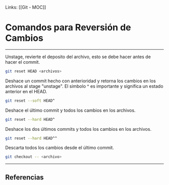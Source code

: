 Links: [[Git - MOC]]

# Comandos para Reversión de Cambios
---

Unstage, revierte el deposito del archivo, esto se debe hacer antes de hacer el commit.
```bash
git reset HEAD <archivos>
```

Deshace un commit hecho con anterioridad y retorna los cambios en los archivos al stage "unstage". El simbolo ^ es importante y significa un estado anterior en el HEAD.
```bash
git reset --soft HEAD^
```

Deshace el último commit y todos los cambios en los archivos.
```bash
git reset --hard HEAD^
```

Deshace los dos últimos commits y todos los cambios en los archivos.
```bash
git reset --hard HEAD^^
```

Descarta todos los cambios desde el último commit.
```bash
git checkout -- <archivo>
```

---

## Referencias
